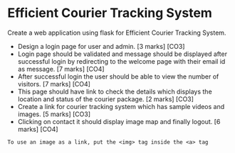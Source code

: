 #  Efficient Courier Tracking System
Create a web application using flask for Efficient Courier Tracking System. 
+	Design a login page for user and admin. [3 marks] [CO3]
+	Login page should be validated and message should be displayed after successful login by redirecting to the welcome page with their email id as message. [7 marks] [CO4]
+	After successful login the user should be able to view the number of visitors. [7 marks] [CO4]
+	This page should have link to check the details which displays the location and status of the courier package. [2 marks] [CO3]
+	Create a link for courier tracking system which has sample videos and images. [5 marks] [CO3]
+	Clicking on contact it should display image map and finally logout. [6 marks] [CO4]

```
To use an image as a link, put the <img> tag inside the <a> tag
```